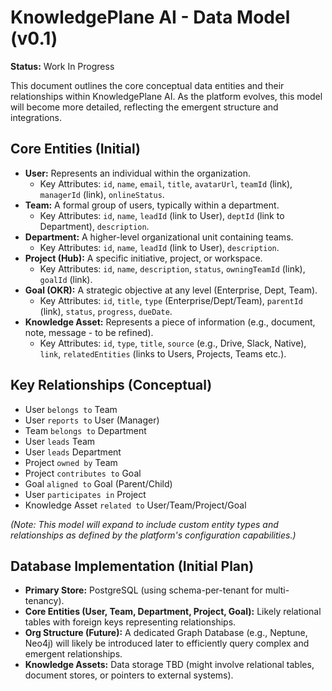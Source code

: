 # KnowledgePlane AI - Data Model (v0.1)

**Status:** Work In Progress

This document outlines the core conceptual data entities and their relationships within KnowledgePlane AI. As the platform evolves, this model will become more detailed, reflecting the emergent structure and integrations.

## Core Entities (Initial)

*   **User:** Represents an individual within the organization.
    *   Key Attributes: `id`, `name`, `email`, `title`, `avatarUrl`, `teamId` (link), `managerId` (link), `onlineStatus`.
*   **Team:** A formal group of users, typically within a department.
    *   Key Attributes: `id`, `name`, `leadId` (link to User), `deptId` (link to Department), `description`.
*   **Department:** A higher-level organizational unit containing teams.
    *   Key Attributes: `id`, `name`, `leadId` (link to User), `description`.
*   **Project (Hub):** A specific initiative, project, or workspace.
    *   Key Attributes: `id`, `name`, `description`, `status`, `owningTeamId` (link), `goalId` (link).
*   **Goal (OKR):** A strategic objective at any level (Enterprise, Dept, Team).
    *   Key Attributes: `id`, `title`, `type` (Enterprise/Dept/Team), `parentId` (link), `status`, `progress`, `dueDate`.
*   **Knowledge Asset:** Represents a piece of information (e.g., document, note, message - to be refined).
    *   Key Attributes: `id`, `type`, `title`, `source` (e.g., Drive, Slack, Native), `link`, `relatedEntities` (links to Users, Projects, Teams etc.).

## Key Relationships (Conceptual)

*   User `belongs to` Team
*   User `reports to` User (Manager)
*   Team `belongs to` Department
*   User `leads` Team
*   User `leads` Department
*   Project `owned by` Team
*   Project `contributes to` Goal
*   Goal `aligned to` Goal (Parent/Child)
*   User `participates in` Project
*   Knowledge Asset `related to` User/Team/Project/Goal

*(Note: This model will expand to include custom entity types and relationships as defined by the platform's configuration capabilities.)*

## Database Implementation (Initial Plan)

*   **Primary Store:** PostgreSQL (using schema-per-tenant for multi-tenancy).
*   **Core Entities (User, Team, Department, Project, Goal):** Likely relational tables with foreign keys representing relationships.
*   **Org Structure (Future):** A dedicated Graph Database (e.g., Neptune, Neo4j) will likely be introduced later to efficiently query complex and emergent relationships.
*   **Knowledge Assets:** Data storage TBD (might involve relational tables, document stores, or pointers to external systems). 